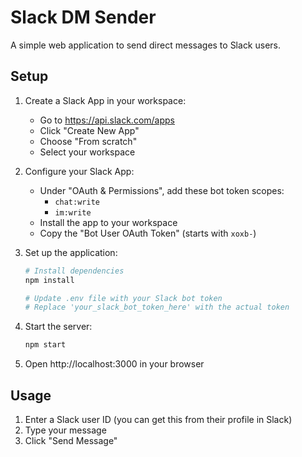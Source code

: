 # Slack DM Sender

A simple web application to send direct messages to Slack users.

## Setup

1. Create a Slack App in your workspace:
   - Go to https://api.slack.com/apps
   - Click "Create New App"
   - Choose "From scratch"
   - Select your workspace

2. Configure your Slack App:
   - Under "OAuth & Permissions", add these bot token scopes:
     - `chat:write`
     - `im:write`
   - Install the app to your workspace
   - Copy the "Bot User OAuth Token" (starts with `xoxb-`)

3. Set up the application:
   ```bash
   # Install dependencies
   npm install

   # Update .env file with your Slack bot token
   # Replace 'your_slack_bot_token_here' with the actual token
   ```

4. Start the server:
   ```bash
   npm start
   ```

5. Open http://localhost:3000 in your browser

## Usage

1. Enter a Slack user ID (you can get this from their profile in Slack)
2. Type your message
3. Click "Send Message"
